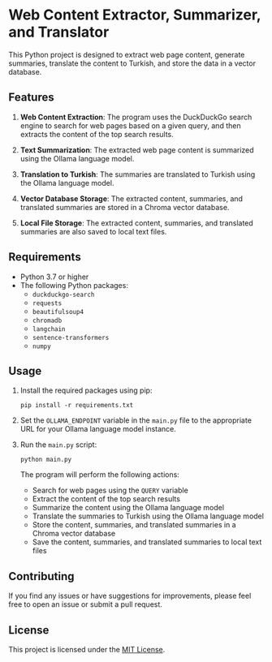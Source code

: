 # Web Content Extractor, Summarizer, and Translator

This Python project is designed to extract web page content, generate summaries, translate the content to Turkish, and store the data in a vector database.

## Features

1. **Web Content Extraction**: The program uses the DuckDuckGo search engine to search for web pages based on a given query, and then extracts the content of the top search results.

2. **Text Summarization**: The extracted web page content is summarized using the Ollama language model.

3. **Translation to Turkish**: The summaries are translated to Turkish using the Ollama language model.

4. **Vector Database Storage**: The extracted content, summaries, and translated summaries are stored in a Chroma vector database.

5. **Local File Storage**: The extracted content, summaries, and translated summaries are also saved to local text files.

## Requirements

- Python 3.7 or higher
- The following Python packages:
  - `duckduckgo-search`
  - `requests`
  - `beautifulsoup4`
  - `chromadb`
  - `langchain`
  - `sentence-transformers`
  - `numpy`

## Usage

1. Install the required packages using pip:

   ```
   pip install -r requirements.txt
   ```

2. Set the `OLLAMA_ENDPOINT` variable in the `main.py` file to the appropriate URL for your Ollama language model instance.

3. Run the `main.py` script:

   ```
   python main.py
   ```

   The program will perform the following actions:

   - Search for web pages using the `QUERY` variable
   - Extract the content of the top search results
   - Summarize the content using the Ollama language model
   - Translate the summaries to Turkish using the Ollama language model
   - Store the content, summaries, and translated summaries in a Chroma vector database
   - Save the content, summaries, and translated summaries to local text files

## Contributing

If you find any issues or have suggestions for improvements, please feel free to open an issue or submit a pull request.

## License

This project is licensed under the [MIT License](LICENSE).